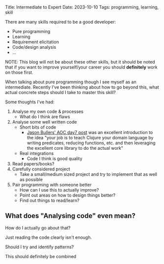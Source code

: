 Title: Intermediate to Expert
Date: 2023-10-10
Tags: programming, learning, skill

<!--
# Alternate titles:
- Road to expertise
- Mastering the Craft
- Breaking Barriers
- Unveiling the Path
- Beyond Basic
- The Expert's Code
- From Intermediate to Expert
- Elevating Skills
- Onward to Excellence
- Mastery by Design
-->


There are many skills required to be a good developer:
- Pure programming
- Learning
- Requirement elicitation
- Code/design analysis
- ...

NOTE: This blog will not be about these other skills, but it should be noted that if you want to improve yourself/your career you should **definitely** work on those first.

When talking about pure programming though I see myself as an intermediate.
Recently I've been thinking about how to go beyond this, what actual concrete steps should I take to master this skill?

<!-- end-of-preview -->

Some thoughts I've had:
1. Analyse my own code & processes
   - What do I think are flaws
2. Analyse some well written code
   - Short bits of code
     - [Jason Bullers' AOC day7 post](https://jbullers.github.io/posts/2023-09-22-aoc-2022-day7) was an excellent introduction to the idea "your job is to teach Clojure your domain language by writing predicates, reducing functions, etc. and then leveraging the excellent core library to do the actual work"
   - Real integrations
     - Code I think is good quality
3. Read papers/books?
4. Carefully considered project
   - Take a small/medium sized project and try to implement that as well as possible
5. Pair programming with someone better
   - How can I use this to actually improve?
   - Point out areas on how to design things better?
   - Find out things to read/learn?


## What does "Analysing code" even mean?

How do I actually go about that?

Just reading the code clearly isn't enough.

Should I try and identify patterns?

This should definitely be combined 
